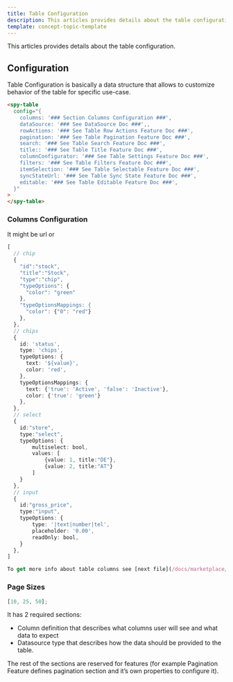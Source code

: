 ```yaml
---
title: Table Configuration
description: This articles provides details about the table configuration.
template: concept-topic-template
---
```


This articles provides details about the table configuration.

## Configuration

Table Configuration is basically a data structure that allows to customize behavior of the table for specific use-case.

```html
<spy-table
  config="{
    columns: '### Section Columns Configuration ###',
    dataSource: '### See DataSource Doc ###',,
    rowActions: '### See Table Row Actions Feature Doc ###',
    pagination: '### See Table Pagination Feature Doc ###',
    search: '### See Table Search Feature Doc ###',
    title:: '### See Table Title Feature Doc ###',
    columnConfigurator: '### See Table Settings Feature Doc ###',
    filters: '### See Table Filters Feature Doc ###',
    itemSelection: '### See Table Selectable Feature Doc ###',
    syncStateUrl: '### See Table Sync State Feature Doc ###',
    editable: '### See Table Editable Feature Doc ###',
  }"
>
</spy-table>
```

### Columns Configuration

It might be url or

```ts
[
  // chip
  {
    "id":"stock",
    "title":"Stock",
    "type":"chip",
    "typeOptions": {
      "color": "green"
    },
    "typeOptionsMappings: {
      "color": {"0": "red"}
    },
  },
  // chips
  {
    id: 'status',
    type: 'chips',
    typeOptions: {
      text: '${value}',
      color: 'red',
    },
    typeOptionsMappings: {
      text: {'true': 'Active', 'false': 'Inactive'},
      color: {'true': 'green'}
    },
  },
  // select
  {
    id:"store",
    type:"select",
    typeOptions: {
        multiselect: bool,
        values: [
            {value: 1, title:"DE"},
            {value: 2, title:"AT"}
        ]
    }
  },
  // input
  {
    id:"gross_price",
    type:"input",
    typeOptions: {
        type: '|text|number|tel',
        placeholder: '0.00',
        readOnly: bool,
    }
  },
]

To get more info about table columns see [next file](/docs/marketplace/dev/front-end/table-design/table-column-type-extension.html).
```

### Page Sizes

```ts
[10, 25, 50];
```

It has 2 required sections:

- Column definition that describes what columns user will see and what data to expect
- Datasource type that describes how the data should be provided to the table.

The rest of the sections are reserved for features (for example Pagination Feature defines pagination section and it’s own properties to configure it).
